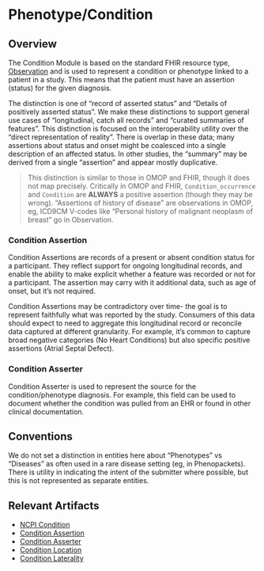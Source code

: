 # Phenotype/Condition

## Overview

The Condition Module is based on the standard FHIR resource type, [Observation](https://hl7.org/fhir/r4/observation.html) and is used to represent a condition or phenotype linked to a patient in a study. This means that the patient must have an assertion (status) for the given diagnosis. 

The distinction is one of “record of asserted status” and “Details of positively asserted status”. We make these distinctions to support general use cases of “longitudinal, catch all records” and “curated summaries of features”. This distinction is focused on the interoperability utility over the “direct representation of reality”. There is overlap in these data; many assertions about status and onset might be coalesced into a single description of an affected status. In other studies, the “summary” may be derived from a single “assertion” and appear mostly duplicative.

> This distinction is similar to those in OMOP and FHIR, though it does not map precisely. Critically in OMOP and FHIR, `Condition_occurrence` and `Condition` are **ALWAYS** a positive assertion (though they may be wrong). “Assertions of history of disease” are observations in OMOP, eg, ICD9CM V-codes like “Personal history of malignant neoplasm of breast” go in Observation. 

### Condition Assertion
Condition Assertions are records of a present or absent condition status for a participant. They reflect support for ongoing longitudinal records, and enable the ability to make explicit whether a feature was recorded or not for a participant. The assertion may carry with it additional data, such as age of onset, but it’s not required. 

Condition Assertions may be contradictory over time- the goal is to represent faithfully what was reported by the study. Consumers of this data should expect to need to aggregate this longitudinal record or reconcile data captured at different granularity. For example, it’s common to capture broad negative categories (No Heart Conditions) but also specific positive assertions (Atrial Septal Defect).

### Condition Asserter
Condition Asserter is used to represent the source for the condition/phenotype diagnosis. For example, this field can be used to document whether the condition was pulled from an EHR or found in other clinical documentation. 

## Conventions
We do not set a distinction in entities here about “Phenotypes” vs “Diseases” as often used in a rare disease setting (eg, in Phenopackets). There is utility in indicating the intent of the submitter where possible, but this is not represented as separate entities.

## Relevant Artifacts
- [NCPI Condition](StructureDefinition-ncpi-condition.html)
- [Condition Assertion](ValueSet-condition-assertion-vs.html)
- [Condition Asserter](StructureDefinition-condition-asserter.html)
- [Condition Location](StructureDefinition-condition-location.html)
- [Condition Laterality](StructureDefinition-condition-laterality.html)